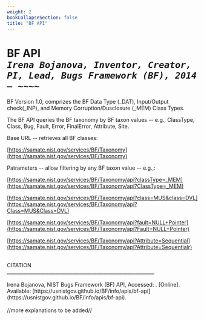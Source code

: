 ```yaml
---
weight: 2
bookCollapseSection: false
title: "BF API"
---
```

# BF API <br/>_`Irena Bojanova, Inventor, Creator, PI, Lead, Bugs Framework (BF), 2014 – ~~~~`_

BF Version 1.0, comprizes the BF Data Type (_DAT), Input/Output check(_INP), and Memory Corruption/Dusclosure (_MEM) Class Types.

The BF API queries the BF taxonomy by BF taxon values -- e.g., ClassType, Class, Bug, Fault, Error, FinalError, Attribute, Site. 

Base URL -- retrieves all BF classes:

[https://samate.nist.gov/services/BF/Taxonomy](https://samate.nist.gov/services/BF/Taxonomy)

Patrameters -- allow filtering by any BF taxon value -- e.g.,:

[https://samate.nist.gov/services/BF/Taxonomy/api?classType=_MEM](https://samate.nist.gov/services/BF/Taxonomy/api?ClassType=_MEM)

[https://samate.nist.gov/services/BF/Taxonomy/api?class=MUS&class=DVL](https://samate.nist.gov/services/BF/Taxonomy/api?Class=MUS&Class=DVL)

[https://samate.nist.gov/services/BF/Taxonomy/api?fault=NULL+Pointer](https://samate.nist.gov/services/BF/Taxonomy/api?Fault=NULL+Pointer)

[https://samate.nist.gov/services/BF/Taxonomy/api?Attribute=Sequential](https://samate.nist.gov/services/BF/Taxonomy/api?Attribute=Sequentialr)

</br>
CITATION </br>
_____________________________________________________________</br></br>
Irena Bojanova, NIST Bugs Framework (BF) API, Accessed: <span id="currentDate"></span>. [Online]. Available: [https://usnistgov.github.io/BF/info/apis/bf-api](https://usnistgov.github.io/BF/info/apis/bf-api).
</br></br>
//more explanations to be added//

<!-- The BF _MEM ClassType can be accesses from here: [https://samate.nist.gov/BF/api/_MEM/](https://samate.nist.gov/BF/api/_mem/) -->
<!-- samate-internal.nist.gov/BF/api/cve/CVE-111 -->

<!-- [BF%20_MEM.xml] (https://data.nist.gov/od/ds/ark:/88434/mds2-3048/BF/XML/BF.xml)
[BF.xml.sha256] (https://data.nist.gov/od/ds/ark:/88434/mds2-3048/BF/XML/BF.xml.sha256)

[BF%20_MEM.json] (https://data.nist.gov/od/ds/ark:/88434/mds2-3048/BF/JSON/BF%20_MEM.json)
[BF%20_MEM.json.sha256] (https://data.nist.gov/od/ds/ark:/88434/mds2-3048/BF/JSON/BF%20_MEM.json.sha256)

[BF%20_MEM.pdf] (https://data.nist.gov/od/ds/ark:/88434/mds2-3048/BF/Graphs/BF%20_MEM.pdf)
[BF%20_MEM.pdf.sha256] (https://data.nist.gov/od/ds/ark:/88434/mds2-3048/BF/Graphs/BF%20_MEM.pdf.sha256)

[BF%20_MEM%20-%20CWE2BF%20by%20Operation%20.pdf] (https://data.nist.gov/od/ds/ark:/88434/mds2-3048/BF/CWE2BF/BF%20_MEM%20-%20CWE2BF%20by%20Operation%20.pdf)

[BF%20_MEM%20-%20CWE2BF%20by%20Operation%20.pdf.sha256] (https://data.nist.gov/od/ds/ark:/88434/mds2-3048/BF/CWE2BF/BF%20_MEM%20-%20CWE2BF%20by%20Operation%20.pdf.sha256) -->

<!-- Please register here to download the current versions of the under development BF Classes by Class Type. We ask you only for an email address to which to send you a unique download link and for the name of your organization to informa our management about the interest in BF.
<br/><br/>
<div style="text-align:center">{{< button href="xxx" >}}Register Here{{< /button >}}</div> -->

